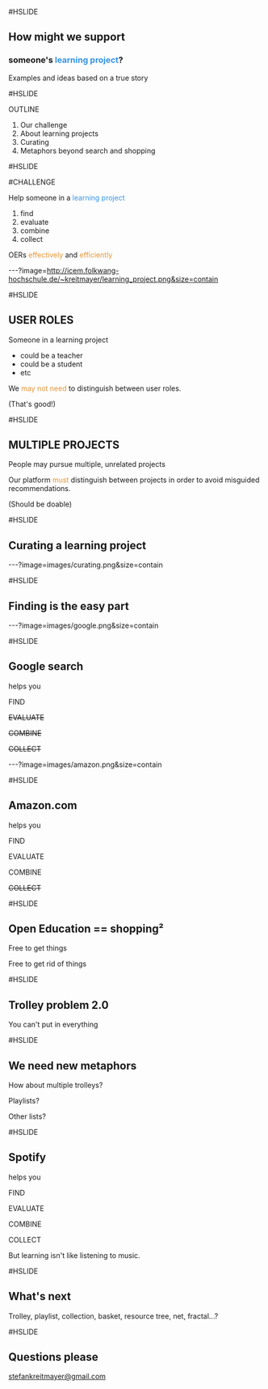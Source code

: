 #HSLIDE

## How might we support
### someone's <span style="color:#3694e4">learning project</span>?

Examples and ideas based on a true story

#HSLIDE

OUTLINE
1. Our challenge
2. About learning projects
3. Curating
4. Metaphors beyond search and shopping

#HSLIDE

#CHALLENGE

Help someone in a <span style="color:#3694e4">learning project</span>
1. find
2. evaluate
3. combine
4. collect

OERs <span style="color:#e49436">effectively</span> and <span style="color:#e49436">efficiently</span>


---?image=http://icem.folkwang-hochschule.de/~kreitmayer/learning_project.png&size=contain

#HSLIDE

## USER ROLES

Someone in a learning project
* could be a teacher
* could be a student
* etc

We <span style="color:#e49436">may not need</span> to distinguish between user roles.

(That's good!)

#HSLIDE

## MULTIPLE PROJECTS

People may pursue multiple, unrelated projects

Our platform <span style="color:#e49436">must</span> distinguish between projects in order to avoid misguided recommendations.

(Should be doable)

#HSLIDE

## Curating a learning project

---?image=images/curating.png&size=contain


#HSLIDE

## Finding is the easy part


---?image=images/google.png&size=contain

#HSLIDE

## Google search

helps you

FIND

~~EVALUATE~~

~~COMBINE~~

~~COLLECT~~

---?image=images/amazon.png&size=contain

#HSLIDE

## Amazon.com

helps you

FIND

EVALUATE

COMBINE

~~COLLECT~~

#HSLIDE

## Open Education == shopping²

Free to get things

Free to get rid of things

#HSLIDE

## Trolley problem 2.0

You can't put in everything

#HSLIDE

## We need new metaphors

How about multiple trolleys?

Playlists?

Other lists?

#HSLIDE

## Spotify

helps you

FIND

EVALUATE

COMBINE

COLLECT

But learning isn't like listening to music.

#HSLIDE

## What's next

Trolley, playlist, collection, basket, resource tree, net, fractal...?

#HSLIDE

## Questions please

stefankreitmayer@gmail.com
